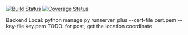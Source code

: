 [![Build Status](https://app.travis-ci.com/gcivil-nyu-org/team2-wed-spring25.svg?branch=main)](https://app.travis-ci.com/gcivil-nyu-org/team2-wed-spring25)
[![Coverage Status](https://coveralls.io/repos/github/gcivil-nyu-org/team2-wed-spring25/badge.svg?branch=main)](https://coveralls.io/github/gcivil-nyu-org/team2-wed-spring25?branch=main)


Backend Local: python manage.py runserver_plus --cert-file cert.pem --key-file key.pem
TODO:
for post, get the location coordinate